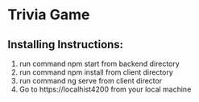# Trivia Game
## Installing Instructions:
1. run command npm start from backend directory
2. run command npm install from client directory
3. run command ng serve from client director
4. Go to https://localhist4200 from your local machine
